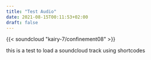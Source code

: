 ```yaml
---
title: "Test Audio"
date: 2021-08-15T00:11:53+02:00
draft: false
---
```



{{< soundcloud "kairy-7/confinement08" >}}

this is a test to load a soundcloud track using shortcodes